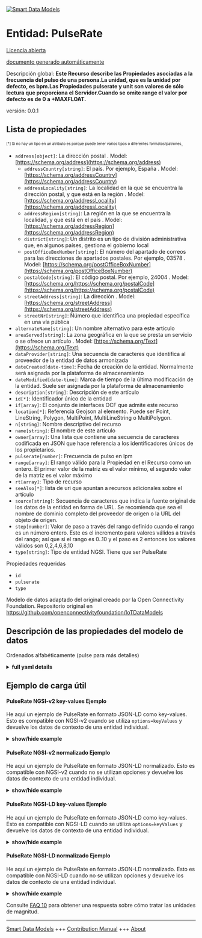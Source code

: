 <!-- 10-Header -->  
[![Smart Data Models](https://smartdatamodels.org/wp-content/uploads/2022/01/SmartDataModels_logo.png "Logo")](https://smartdatamodels.org)  
Entidad: PulseRate  
==================<!-- /10-Header -->  
<!-- 15-License -->  
[Licencia abierta](https://github.com/smart-data-models//dataModel.OCF/blob/master/PulseRate/LICENSE.md)  
[documento generado automáticamente](https://docs.google.com/presentation/d/e/2PACX-1vTs-Ng5dIAwkg91oTTUdt8ua7woBXhPnwavZ0FxgR8BsAI_Ek3C5q97Nd94HS8KhP-r_quD4H0fgyt3/pub?start=false&loop=false&delayms=3000#slide=id.gb715ace035_0_60)  
<!-- /15-License -->  
<!-- 20-Description -->  
Descripción global: **Este Recurso describe las Propiedades asociadas a la frecuencia del pulso de una persona.La unidad, que es la unidad por defecto, es bpm.Las Propiedades pulserate y unit son valores de sólo lectura que proporciona el Servidor.Cuando se omite range el valor por defecto es de 0 a +MAXFLOAT.**  
versión: 0.0.1  
<!-- /20-Description -->  
<!-- 30-PropertiesList -->  

## Lista de propiedades  

<sup><sub>[*] Si no hay un tipo en un atributo es porque puede tener varios tipos o diferentes formatos/patrones</sub></sup>.  
- `address[object]`: La dirección postal  . Model: [https://schema.org/address](https://schema.org/address)	- `addressCountry[string]`: El país. Por ejemplo, España  . Model: [https://schema.org/addressCountry](https://schema.org/addressCountry)  
	- `addressLocality[string]`: La localidad en la que se encuentra la dirección postal, y que está en la región  . Model: [https://schema.org/addressLocality](https://schema.org/addressLocality)  
	- `addressRegion[string]`: La región en la que se encuentra la localidad, y que está en el país  . Model: [https://schema.org/addressRegion](https://schema.org/addressRegion)  
	- `district[string]`: Un distrito es un tipo de división administrativa que, en algunos países, gestiona el gobierno local    
	- `postOfficeBoxNumber[string]`: El número del apartado de correos para las direcciones de apartados postales. Por ejemplo, 03578  . Model: [https://schema.org/postOfficeBoxNumber](https://schema.org/postOfficeBoxNumber)  
	- `postalCode[string]`: El código postal. Por ejemplo, 24004  . Model: [https://schema.org/https://schema.org/postalCode](https://schema.org/https://schema.org/postalCode)  
	- `streetAddress[string]`: La dirección  . Model: [https://schema.org/streetAddress](https://schema.org/streetAddress)  
	- `streetNr[string]`: Número que identifica una propiedad específica en una vía pública    
- `alternateName[string]`: Un nombre alternativo para este artículo  - `areaServed[string]`: La zona geográfica en la que se presta un servicio o se ofrece un artículo  . Model: [https://schema.org/Text](https://schema.org/Text)- `dataProvider[string]`: Una secuencia de caracteres que identifica al proveedor de la entidad de datos armonizada  - `dateCreated[date-time]`: Fecha de creación de la entidad. Normalmente será asignada por la plataforma de almacenamiento  - `dateModified[date-time]`: Marca de tiempo de la última modificación de la entidad. Suele ser asignada por la plataforma de almacenamiento  - `description[string]`: Descripción de este artículo  - `id[*]`: Identificador único de la entidad  - `if[array]`: El conjunto de interfaces OCF que admite este recurso  - `location[*]`: Referencia Geojson al elemento. Puede ser Point, LineString, Polygon, MultiPoint, MultiLineString o MultiPolygon.  - `n[string]`: Nombre descriptivo del recurso  - `name[string]`: El nombre de este artículo  - `owner[array]`: Una lista que contiene una secuencia de caracteres codificada en JSON que hace referencia a los identificadores únicos de los propietarios.  - `pulserate[number]`: Frecuencia de pulso en lpm  - `range[array]`: El rango válido para la Propiedad en el Recurso como un entero. El primer valor de la matriz es el valor mínimo, el segundo valor de la matriz es el valor máximo  - `rt[array]`: Tipo de recurso  - `seeAlso[*]`: lista de uri que apuntan a recursos adicionales sobre el artículo  - `source[string]`: Secuencia de caracteres que indica la fuente original de los datos de la entidad en forma de URL. Se recomienda que sea el nombre de dominio completo del proveedor de origen o la URL del objeto de origen.  - `step[number]`: Valor de paso a través del rango definido cuando el rango es un número entero.  Este es el incremento para valores válidos a través del rango; así que si el rango es 0..10 y el paso es 2 entonces los valores válidos son 0,2,4,6,8,10  - `type[string]`: Tipo de entidad NGSI. Tiene que ser PulseRate  <!-- /30-PropertiesList -->  
<!-- 35-RequiredProperties -->  
Propiedades requeridas  
- `id`  - `pulserate`  - `type`  <!-- /35-RequiredProperties -->  
<!-- 40-RequiredProperties -->  
Modelo de datos adaptado del original creado por la Open Connectivity Foundation. Repositorio original en https://github.com/openconnectivityfoundation/IoTDataModels  
<!-- /40-RequiredProperties -->  
<!-- 50-DataModelHeader -->  
## Descripción de las propiedades del modelo de datos  
Ordenados alfabéticamente (pulse para más detalles)  
<!-- /50-DataModelHeader -->  
<!-- 60-ModelYaml -->  
<details><summary><strong>full yaml details</strong></summary>    
```yaml  
PulseRate:    
  description: 'This Resource describes the Properties associated with a person''s pulse rate.The unit, which is the default unit, is bpm.The pulserate and unit Properties are read-only values that are provided by the Server.When range is omitted the default is 0 to +MAXFLOAT.'    
  properties:    
    address:    
      description: The mailing address    
      properties:    
        addressCountry:    
          description: 'The country. For example, Spain'    
          type: string    
          x-ngsi:    
            model: https://schema.org/addressCountry    
            type: Property    
        addressLocality:    
          description: 'The locality in which the street address is, and which is in the region'    
          type: string    
          x-ngsi:    
            model: https://schema.org/addressLocality    
            type: Property    
        addressRegion:    
          description: 'The region in which the locality is, and which is in the country'    
          type: string    
          x-ngsi:    
            model: https://schema.org/addressRegion    
            type: Property    
        district:    
          description: 'A district is a type of administrative division that, in some countries, is managed by the local government'    
          type: string    
          x-ngsi:    
            type: Property    
        postOfficeBoxNumber:    
          description: 'The post office box number for PO box addresses. For example, 03578'    
          type: string    
          x-ngsi:    
            model: https://schema.org/postOfficeBoxNumber    
            type: Property    
        postalCode:    
          description: 'The postal code. For example, 24004'    
          type: string    
          x-ngsi:    
            model: https://schema.org/https://schema.org/postalCode    
            type: Property    
        streetAddress:    
          description: The street address    
          type: string    
          x-ngsi:    
            model: https://schema.org/streetAddress    
            type: Property    
        streetNr:    
          description: Number identifying a specific property on a public street    
          type: string    
          x-ngsi:    
            type: Property    
      type: object    
      x-ngsi:    
        model: https://schema.org/address    
        type: Property    
    alternateName:    
      description: An alternative name for this item    
      type: string    
      x-ngsi:    
        type: Property    
    areaServed:    
      description: The geographic area where a service or offered item is provided    
      type: string    
      x-ngsi:    
        model: https://schema.org/Text    
        type: Property    
    dataProvider:    
      description: A sequence of characters identifying the provider of the harmonised data entity    
      type: string    
      x-ngsi:    
        type: Property    
    dateCreated:    
      description: Entity creation timestamp. This will usually be allocated by the storage platform    
      format: date-time    
      type: string    
      x-ngsi:    
        type: Property    
    dateModified:    
      description: Timestamp of the last modification of the entity. This will usually be allocated by the storage platform    
      format: date-time    
      type: string    
      x-ngsi:    
        type: Property    
    description:    
      description: A description of this item    
      type: string    
      x-ngsi:    
        type: Property    
    id:    
      anyOf:    
        - description: Identifier format of any NGSI entity    
          maxLength: 256    
          minLength: 1    
          pattern: ^[\w\-\.\{\}\$\+\*\[\]`|~^@!,:\\]+$    
          type: string    
          x-ngsi:    
            type: Property    
        - description: Identifier format of any NGSI entity    
          format: uri    
          type: string    
          x-ngsi:    
            type: Property    
      description: Unique identifier of the entity    
      x-ngsi:    
        type: Property    
    if:    
      description: The OCF Interface set supported by this Resource    
      items:    
        enum:    
          - oic.if.s    
          - oic.if.baseline    
        maxLength: 64    
        type: string    
      minItems: 1    
      readOnly: true    
      type: array    
      uniqueItems: true    
      x-ngsi:    
        type: Property    
    location:    
      description: 'Geojson reference to the item. It can be Point, LineString, Polygon, MultiPoint, MultiLineString or MultiPolygon'    
      oneOf:    
        - description: Geojson reference to the item. Point    
          properties:    
            bbox:    
              items:    
                type: number    
              minItems: 4    
              type: array    
            coordinates:    
              items:    
                type: number    
              minItems: 2    
              type: array    
            type:    
              enum:    
                - Point    
              type: string    
          required:    
            - type    
            - coordinates    
          title: GeoJSON Point    
          type: object    
          x-ngsi:    
            type: GeoProperty    
        - description: Geojson reference to the item. LineString    
          properties:    
            bbox:    
              items:    
                type: number    
              minItems: 4    
              type: array    
            coordinates:    
              items:    
                items:    
                  type: number    
                minItems: 2    
                type: array    
              minItems: 2    
              type: array    
            type:    
              enum:    
                - LineString    
              type: string    
          required:    
            - type    
            - coordinates    
          title: GeoJSON LineString    
          type: object    
          x-ngsi:    
            type: GeoProperty    
        - description: Geojson reference to the item. Polygon    
          properties:    
            bbox:    
              items:    
                type: number    
              minItems: 4    
              type: array    
            coordinates:    
              items:    
                items:    
                  items:    
                    type: number    
                  minItems: 2    
                  type: array    
                minItems: 4    
                type: array    
              type: array    
            type:    
              enum:    
                - Polygon    
              type: string    
          required:    
            - type    
            - coordinates    
          title: GeoJSON Polygon    
          type: object    
          x-ngsi:    
            type: GeoProperty    
        - description: Geojson reference to the item. MultiPoint    
          properties:    
            bbox:    
              items:    
                type: number    
              minItems: 4    
              type: array    
            coordinates:    
              items:    
                items:    
                  type: number    
                minItems: 2    
                type: array    
              type: array    
            type:    
              enum:    
                - MultiPoint    
              type: string    
          required:    
            - type    
            - coordinates    
          title: GeoJSON MultiPoint    
          type: object    
          x-ngsi:    
            type: GeoProperty    
        - description: Geojson reference to the item. MultiLineString    
          properties:    
            bbox:    
              items:    
                type: number    
              minItems: 4    
              type: array    
            coordinates:    
              items:    
                items:    
                  items:    
                    type: number    
                  minItems: 2    
                  type: array    
                minItems: 2    
                type: array    
              type: array    
            type:    
              enum:    
                - MultiLineString    
              type: string    
          required:    
            - type    
            - coordinates    
          title: GeoJSON MultiLineString    
          type: object    
          x-ngsi:    
            type: GeoProperty    
        - description: Geojson reference to the item. MultiLineString    
          properties:    
            bbox:    
              items:    
                type: number    
              minItems: 4    
              type: array    
            coordinates:    
              items:    
                items:    
                  items:    
                    items:    
                      type: number    
                    minItems: 2    
                    type: array    
                  minItems: 4    
                  type: array    
                type: array    
              type: array    
            type:    
              enum:    
                - MultiPolygon    
              type: string    
          required:    
            - type    
            - coordinates    
          title: GeoJSON MultiPolygon    
          type: object    
          x-ngsi:    
            type: GeoProperty    
      x-ngsi:    
        type: GeoProperty    
    n:    
      description: Friendly name of the Resource    
      maxLength: 64    
      readOnly: true    
      type: string    
      x-ngsi:    
        type: Property    
    name:    
      description: The name of this item    
      type: string    
      x-ngsi:    
        type: Property    
    owner:    
      description: A List containing a JSON encoded sequence of characters referencing the unique Ids of the owner(s)    
      items:    
        anyOf:    
          - description: Identifier format of any NGSI entity    
            maxLength: 256    
            minLength: 1    
            pattern: ^[\w\-\.\{\}\$\+\*\[\]`|~^@!,:\\]+$    
            type: string    
            x-ngsi:    
              type: Property    
          - description: Identifier format of any NGSI entity    
            format: uri    
            type: string    
            x-ngsi:    
              type: Property    
        description: Unique identifier of the entity    
        x-ngsi:    
          type: Property    
      type: array    
      x-ngsi:    
        type: Property    
    pulserate:    
      description: Pulse rate in bpm    
      minimum: 0    
      readOnly: true    
      type: number    
      x-ngsi:    
        type: Property    
    range:    
      description: 'The valid range for the Property in the Resource as an integer. The first value in the array is the minimum value, the second value in the array is the maximum value'    
      items:    
        type: integer    
      maxItems: 2    
      minItems: 2    
      readOnly: true    
      type: array    
      x-ngsi:    
        type: Property    
    rt:    
      description: Resource Type    
      items:    
        enum:    
          - oic.r.pulserate    
        maxLength: 64    
        type: string    
      minItems: 1    
      readOnly: true    
      type: array    
      uniqueItems: true    
      x-ngsi:    
        type: Property    
    seeAlso:    
      description: list of uri pointing to additional resources about the item    
      oneOf:    
        - items:    
            format: uri    
            type: string    
          minItems: 1    
          type: array    
        - format: uri    
          type: string    
      x-ngsi:    
        type: Property    
    source:    
      description: 'A sequence of characters giving the original source of the entity data as a URL. Recommended to be the fully qualified domain name of the source provider, or the URL to the source object'    
      type: string    
      x-ngsi:    
        type: Property    
    step:    
      description: 'Step value across the defined range when the range is an integer.  This is the increment for valid values across the range; so if range is 0..10 and step is 2 then valid values are 0,2,4,6,8,10'    
      readOnly: true    
      type: number    
      x-ngsi:    
        type: Property    
    type:    
      description: NGSI entity type. It has to be PulseRate    
      enum:    
        - PulseRate    
      type: string    
      x-ngsi:    
        type: Property    
  required:    
    - pulserate    
    - id    
    - type    
  type: object    
  x-derived-from: https://raw.githubusercontent.com/openconnectivityfoundation/IoTDataModels/master/PulseRateResURI.swagger.json    
  x-disclaimer: 'Redistribution and use in source and binary forms, with or without modification, are permitted  provided that the license conditions are met. Copyleft (c) 2022 Contributors to Smart Data Models Program'    
  x-license-url: https://github.com/smart-data-models/dataModel.OCF/blob/master/PulseRate/LICENSE.md    
  x-model-schema: https://smart-data-models.github.io/dataModel.OCF/PulseRate/schema.json    
  x-model-tags: OCF    
  x-version: 0.0.1    
```  
</details>    
<!-- /60-ModelYaml -->  
<!-- 70-MiddleNotes -->  
<!-- /70-MiddleNotes -->  
<!-- 80-Examples -->  
## Ejemplo de carga útil  
#### PulseRate NGSI-v2 key-values Ejemplo  
He aquí un ejemplo de PulseRate en formato JSON-LD como key-values. Esto es compatible con NGSI-v2 cuando se utiliza `options=keyValues` y devuelve los datos de contexto de una entidad individual.  
<details><summary><strong>show/hide example</strong></summary>    
```json  
{  
    "id": "urn:ngsi-ld:PulseRate:id:PLSG:66048764",  
    "dateCreated": "2004-05-06T01:26:19Z",  
    "dateModified": "1979-06-24T16:00:13Z",  
    "source": "Sense pea",  
    "name": "Whom local tend employee source. Trouble behavior style report size personal partner. During foot that course nothing draw. Sort language ball floor.",  
    "alternateName": "Board necessary religious natural sport music white. Natural explain before something first drug contain start. Party prevent live.",  
    "description": "Theory type successful together. Raise study modern miss dog Democrat quickly.",  
    "dataProvider": "Every manage political record word group food break. Picture suddenly drug rule bring determine some forward. Beyond chair recently and.",  
    "owner": [  
        "urn:ngsi-ld:PulseRate:items:SDMC:98910139",  
        "urn:ngsi-ld:PulseRate:items:PGXZ:51090321"  
    ],  
    "seeAlso": [  
        "urn:ngsi-ld:PulseRate:items:HCUJ:00869141"  
    ],  
    "location": {  
        "type": "Point",  
        "coordinates": [  
            4.0313215,  
            54.112573  
        ]  
    },  
    "address": {  
        "streetAddress": "Mean always beyond write. Employe",  
        "addressLocality": "Small citizen class morning. Others kind company li",  
        "addressRegion": "Themselves true power home price check real. Score from animal exactly drive well good. Pull opportunity throughout take car.",  
        "addressCountry": "Security stock ball organization recognize civil. Pm her",  
        "postalCode": "Industry product another knowledge else citizen month. Traditional page a although for study anyone. Could yourself plan base rise would.",  
        "postOfficeBoxNumber": "First degree response able state more. Couple part cup few. Beyond take however ball.",  
        "streetNr": "Son break either president stage popu",  
        "district": "Water voice travel among see red. Repu"  
    },  
    "areaServed": "Full per among clearly. Face house nat",  
    "rt": [  
        "oic.r.pulserate"  
    ],  
    "pulserate": 864,  
    "if": [  
        "oic.if.baseline"  
    ],  
    "range": [  
        864,  
        864  
    ],  
    "step": 864,  
    "n": "American whole magazine truth stop whose. O",  
    "type": "PulseRate"  
}  
```  
</details>  
#### PulseRate NGSI-v2 normalizado Ejemplo  
He aquí un ejemplo de PulseRate en formato JSON-LD normalizado. Esto es compatible con NGSI-v2 cuando no se utilizan opciones y devuelve los datos de contexto de una entidad individual.  
<details><summary><strong>show/hide example</strong></summary>    
```json  
{  
    "id": "urn:ngsi-ld:PulseRate:id:PLSG:66048764",  
    "dateCreated": {  
        "type": "DateTime",  
        "value": "2004-05-06T01:26:19Z"  
    },  
    "dateModified": {  
        "type": "DateTime",  
        "value": "1979-06-24T16:00:13Z"  
    },  
    "source": {  
        "type": "Text",  
        "value": "Sense pea"  
    },  
    "name": {  
        "type": "Text",  
        "value": "Whom local tend employee source. Trouble behavior style report size personal partner. During foot that course nothing draw. Sort language ball floor."  
    },  
    "alternateName": {  
        "type": "Text",  
        "value": "Board necessary religious natural sport music white. Natural explain before something first drug contain start. Party prevent live."  
    },  
    "description": {  
        "type": "Text",  
        "value": "Theory type successful together. Raise study modern miss dog Democrat quickly."  
    },  
    "dataProvider": {  
        "type": "Text",  
        "value": "Every manage political record word group food break. Picture suddenly drug rule bring determine some forward. Beyond chair recently and."  
    },  
    "owner": {  
        "type": "StructuredValue",  
        "value": [  
            "urn:ngsi-ld:PulseRate:items:SDMC:98910139",  
            "urn:ngsi-ld:PulseRate:items:PGXZ:51090321"  
        ]  
    },  
    "seeAlso": {  
        "type": "StructuredValue",  
        "value": [  
            "urn:ngsi-ld:PulseRate:items:HCUJ:00869141"  
        ]  
    },  
    "location": {  
        "type": "geo:json",  
        "value": {  
            "type": "Point",  
            "coordinates": [  
                4.0313215,  
                54.112573  
            ]  
        }  
    },  
    "address": {  
        "type": "StructuredValue",  
        "value": {  
            "streetAddress": "Mean always beyond write. Employe",  
            "addressLocality": "Small citizen class morning. Others kind company li",  
            "addressRegion": "Themselves true power home price check real. Score from animal exactly drive well good. Pull opportunity throughout take car.",  
            "addressCountry": "Security stock ball organization recognize civil. Pm her",  
            "postalCode": "Industry product another knowledge else citizen month. Traditional page a although for study anyone. Could yourself plan base rise would.",  
            "postOfficeBoxNumber": "First degree response able state more. Couple part cup few. Beyond take however ball.",  
            "streetNr": "Son break either president stage popu",  
            "district": "Water voice travel among see red. Repu"  
        }  
    },  
    "areaServed": {  
        "type": "Text",  
        "value": "Full per among clearly. Face house nat"  
    },  
    "rt": {  
        "type": "StructuredValue",  
        "value": [  
            "oic.r.pulserate"  
        ]  
    },  
    "pulserate": {  
        "type": "Number",  
        "value": 864  
    },  
    "if": {  
        "type": "StructuredValue",  
        "value": [  
            "oic.if.baseline"  
        ]  
    },  
    "range": {  
        "type": "StructuredValue",  
        "value": [  
            864,  
            864  
        ]  
    },  
    "step": {  
        "type": "Number",  
        "value": 864  
    },  
    "n": {  
        "type": "Text",  
        "value": "American whole magazine truth stop whose. O"  
    },  
    "type": "PulseRate"  
}  
```  
</details>  
#### PulseRate NGSI-LD key-values Ejemplo  
He aquí un ejemplo de PulseRate en formato JSON-LD como key-values. Esto es compatible con NGSI-LD cuando se utiliza `options=keyValues` y devuelve los datos de contexto de una entidad individual.  
<details><summary><strong>show/hide example</strong></summary>    
```json  
{  
    "id": "urn:ngsi-ld:PulseRate:id:PLSG:66048764",  
    "dateCreated": "2004-05-06T01:26:19Z",  
    "dateModified": "1979-06-24T16:00:13Z",  
    "source": "Sense pea",  
    "name": "Whom local tend employee source. Trouble behavior style report size personal partner. During foot that course nothing draw. Sort language ball floor.",  
    "alternateName": "Board necessary religious natural sport music white. Natural explain before something first drug contain start. Party prevent live.",  
    "description": "Theory type successful together. Raise study modern miss dog Democrat quickly.",  
    "dataProvider": "Every manage political record word group food break. Picture suddenly drug rule bring determine some forward. Beyond chair recently and.",  
    "owner": [  
        "urn:ngsi-ld:PulseRate:items:SDMC:98910139",  
        "urn:ngsi-ld:PulseRate:items:PGXZ:51090321"  
    ],  
    "seeAlso": [  
        "urn:ngsi-ld:PulseRate:items:HCUJ:00869141"  
    ],  
    "location": {  
        "type": "Point",  
        "coordinates": [  
            4.0313215,  
            54.112573  
        ]  
    },  
    "address": {  
        "streetAddress": "Mean always beyond write. Employe",  
        "addressLocality": "Small citizen class morning. Others kind company li",  
        "addressRegion": "Themselves true power home price check real. Score from animal exactly drive well good. Pull opportunity throughout take car.",  
        "addressCountry": "Security stock ball organization recognize civil. Pm her",  
        "postalCode": "Industry product another knowledge else citizen month. Traditional page a although for study anyone. Could yourself plan base rise would.",  
        "postOfficeBoxNumber": "First degree response able state more. Couple part cup few. Beyond take however ball.",  
        "streetNr": "Son break either president stage popu",  
        "district": "Water voice travel among see red. Repu"  
    },  
    "areaServed": "Full per among clearly. Face house nat",  
    "rt": [  
        "oic.r.pulserate"  
    ],  
    "pulserate": 864,  
    "if": [  
        "oic.if.baseline"  
    ],  
    "range": [  
        864,  
        864  
    ],  
    "step": 864,  
    "n": "American whole magazine truth stop whose. O",  
    "type": "PulseRate",  
    "@context": [  
        "https://smartdatamodels.org/context.jsonld"  
    ]  
}  
```  
</details>  
#### PulseRate NGSI-LD normalizado Ejemplo  
He aquí un ejemplo de PulseRate en formato JSON-LD normalizado. Esto es compatible con NGSI-LD cuando no se utilizan opciones y devuelve los datos de contexto de una entidad individual.  
<details><summary><strong>show/hide example</strong></summary>    
```json  
{  
    "id": "urn:ngsi-ld:PulseRate:id:PLSG:66048764",  
    "dateCreated": {  
        "type": "Property",  
        "value": {  
            "@type": "DateTime",  
            "@value": "2004-05-06T01:26:19Z"  
        }  
    },  
    "dateModified": {  
        "type": "Property",  
        "value": {  
            "@type": "DateTime",  
            "@value": "1979-06-24T16:00:13Z"  
        }  
    },  
    "source": {  
        "type": "Property",  
        "value": "Sense pea"  
    },  
    "name": {  
        "type": "Property",  
        "value": "Whom local tend employee source. Trouble behavior style report size personal partner. During foot that course nothing draw. Sort language ball floor."  
    },  
    "alternateName": {  
        "type": "Property",  
        "value": "Board necessary religious natural sport music white. Natural explain before something first drug contain start. Party prevent live."  
    },  
    "description": {  
        "type": "Property",  
        "value": "Theory type successful together. Raise study modern miss dog Democrat quickly."  
    },  
    "dataProvider": {  
        "type": "Property",  
        "value": "Every manage political record word group food break. Picture suddenly drug rule bring determine some forward. Beyond chair recently and."  
    },  
    "owner": {  
        "type": "Property",  
        "value": [  
            "urn:ngsi-ld:PulseRate:items:SDMC:98910139",  
            "urn:ngsi-ld:PulseRate:items:PGXZ:51090321"  
        ]  
    },  
    "seeAlso": {  
        "type": "Property",  
        "value": [  
            "urn:ngsi-ld:PulseRate:items:HCUJ:00869141"  
        ]  
    },  
    "location": {  
        "type": "GeoProperty",  
        "value": {  
            "type": "Point",  
            "coordinates": [  
                4.0313215,  
                54.112573  
            ]  
        }  
    },  
    "address": {  
        "type": "Property",  
        "value": {  
            "streetAddress": "Mean always beyond write. Employe",  
            "addressLocality": "Small citizen class morning. Others kind company li",  
            "addressRegion": "Themselves true power home price check real. Score from animal exactly drive well good. Pull opportunity throughout take car.",  
            "addressCountry": "Security stock ball organization recognize civil. Pm her",  
            "postalCode": "Industry product another knowledge else citizen month. Traditional page a although for study anyone. Could yourself plan base rise would.",  
            "postOfficeBoxNumber": "First degree response able state more. Couple part cup few. Beyond take however ball.",  
            "streetNr": "Son break either president stage popu",  
            "district": "Water voice travel among see red. Repu"  
        }  
    },  
    "areaServed": {  
        "type": "Property",  
        "value": "Full per among clearly. Face house nat"  
    },  
    "rt": {  
        "type": "Property",  
        "value": [  
            "oic.r.pulserate"  
        ]  
    },  
    "pulserate": {  
        "type": "Property",  
        "value": 864  
    },  
    "if": {  
        "type": "Property",  
        "value": [  
            "oic.if.baseline"  
        ]  
    },  
    "range": {  
        "type": "Property",  
        "value": [  
            864,  
            864  
        ]  
    },  
    "step": {  
        "type": "Property",  
        "value": 864  
    },  
    "n": {  
        "type": "Property",  
        "value": "American whole magazine truth stop whose. O"  
    },  
    "type": "PulseRate",  
    "@context": [  
        "https://smartdatamodels.org/context.jsonld"  
    ]  
}  
```  
</details><!-- /80-Examples -->  
<!-- 90-FooterNotes -->  
<!-- /90-FooterNotes -->  
<!-- 95-Units -->  
Consulte [FAQ 10](https://smartdatamodels.org/index.php/faqs/) para obtener una respuesta sobre cómo tratar las unidades de magnitud.  
<!-- /95-Units -->  
<!-- 97-LastFooter -->  
---  
[Smart Data Models](https://smartdatamodels.org) +++ [Contribution Manual](https://bit.ly/contribution_manual) +++ [About](https://bit.ly/Introduction_SDM)<!-- /97-LastFooter -->  
